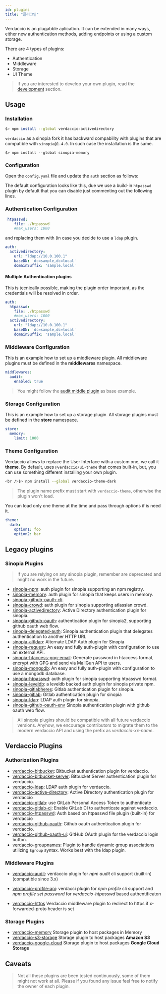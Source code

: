 ```yaml
---
id: plugins
title: "플러그인"
---
```


Verdaccio is an plugabble aplication. It can be extended in many ways, either new authentication methods, adding endpoints or using a custom storage.

There are 4 types of plugins:

* Authentication
* Middleware
* Storage
* UI Theme

> If you are interested to develop your own plugin, read the [development](dev-plugins.md) section.

## Usage

### Installation

```bash
$> npm install --global verdaccio-activedirectory
```

`verdaccio` as a sinopia fork it has backward compability with plugins that are compatible with `sinopia@1.4.0`. In such case the installation is the same.

    $> npm install --global sinopia-memory
    

### Configuration

Open the `config.yaml` file and update the `auth` section as follows:

The default configuration looks like this, due we use a build-in `htpasswd` plugin by default that you can disable just commenting out the following lines.

### Authentication Configuration

```yaml
 htpasswd:
    file: ./htpasswd
    #max_users: 1000
```

and replacing them with (in case you decide to use a `ldap` plugin.

```yaml
auth:
  activedirectory:
    url: "ldap://10.0.100.1"
    baseDN: 'dc=sample,dc=local'
    domainSuffix: 'sample.local'
```

#### Multiple Authentication plugins

This is tecnically possible, making the plugin order important, as the credentials will be resolved in order.

```yaml
auth:
  htpasswd:
    file: ./htpasswd
    #max_users: 1000
  activedirectory:
    url: "ldap://10.0.100.1"
    baseDN: 'dc=sample,dc=local'
    domainSuffix: 'sample.local'
```

### Middleware Configuration

This is an example how to set up a middleware plugin. All middleware plugins must be defined in the **middlewares** namespace.

```yaml
middlewares:
  audit:
    enabled: true
```

> You might follow the [audit middle plugin](https://github.com/verdaccio/verdaccio-audit) as base example.

### Storage Configuration

This is an example how to set up a storage plugin. All storage plugins must be defined in the **store** namespace.

```yaml
store:
  memory:
    limit: 1000
```

### Theme Configuration

Verdaccio allows to replace the User Interface with a custom one, we call it **theme**. By default, uses `@verdaccio/ui-theme` that comes built-in, but, you can use something different installing your own plugin.

```bash
<br />$> npm install --global verdaccio-theme-dark

```

> The plugin name prefix must start with `verdaccio-theme`, otherwise the plugin won't load.

You can load only one theme at the time and pass through options if is need it.

```yaml
theme:
  dark:
    option1: foo
    option2: bar
```

## Legacy plugins

### Sinopia Plugins

> If you are relying on any sinopia plugin, remember are deprecated and might no work in the future.

* [sinopia-npm](https://www.npmjs.com/package/sinopia-npm): auth plugin for sinopia supporting an npm registry.
* [sinopia-memory](https://www.npmjs.com/package/sinopia-memory): auth plugin for sinopia that keeps users in memory.
* [sinopia-github-oauth-cli](https://www.npmjs.com/package/sinopia-github-oauth-cli).
* [sinopia-crowd](https://www.npmjs.com/package/sinopia-crowd): auth plugin for sinopia supporting atlassian crowd.
* [sinopia-activedirectory](https://www.npmjs.com/package/sinopia-activedirectory): Active Directory authentication plugin for sinopia.
* [sinopia-github-oauth](https://www.npmjs.com/package/sinopia-github-oauth): authentication plugin for sinopia2, supporting github oauth web flow.
* [sinopia-delegated-auth](https://www.npmjs.com/package/sinopia-delegated-auth): Sinopia authentication plugin that delegates authentication to another HTTP URL
* [sinopia-altldap](https://www.npmjs.com/package/sinopia-altldap): Alternate LDAP Auth plugin for Sinopia
* [sinopia-request](https://www.npmjs.com/package/sinopia-request): An easy and fully auth-plugin with configuration to use an external API.
* [sinopia-htaccess-gpg-email](https://www.npmjs.com/package/sinopia-htaccess-gpg-email): Generate password in htaccess format, encrypt with GPG and send via MailGun API to users.
* [sinopia-mongodb](https://www.npmjs.com/package/sinopia-mongodb): An easy and fully auth-plugin with configuration to use a mongodb database.
* [sinopia-htpasswd](https://www.npmjs.com/package/sinopia-htpasswd): auth plugin for sinopia supporting htpasswd format.
* [sinopia-leveldb](https://www.npmjs.com/package/sinopia-leveldb): a leveldb backed auth plugin for sinopia private npm.
* [sinopia-gitlabheres](https://www.npmjs.com/package/sinopia-gitlabheres): Gitlab authentication plugin for sinopia.
* [sinopia-gitlab](https://www.npmjs.com/package/sinopia-gitlab): Gitlab authentication plugin for sinopia
* [sinopia-ldap](https://www.npmjs.com/package/sinopia-ldap): LDAP auth plugin for sinopia.
* [sinopia-github-oauth-env](https://www.npmjs.com/package/sinopia-github-oauth-env) Sinopia authentication plugin with github oauth web flow.

> All sinopia plugins should be compatible with all future verdaccio versions. Anyhow, we encourage contributors to migrate them to the modern verdaccio API and using the prefix as *verdaccio-xx-name*.

## Verdaccio Plugins

### Authorization Plugins

* [verdaccio-bitbucket](https://github.com/idangozlan/verdaccio-bitbucket): Bitbucket authentication plugin for verdaccio.
* [verdaccio-bitbucket-server](https://github.com/oeph/verdaccio-bitbucket-server): Bitbucket Server authentication plugin for verdaccio.
* [verdaccio-ldap](https://www.npmjs.com/package/verdaccio-ldap): LDAP auth plugin for verdaccio.
* [verdaccio-active-directory](https://github.com/nowhammies/verdaccio-activedirectory): Active Directory authentication plugin for verdaccio
* [verdaccio-gitlab](https://github.com/bufferoverflow/verdaccio-gitlab): use GitLab Personal Access Token to authenticate
* [verdaccio-gitlab-ci](https://github.com/lab360-ch/verdaccio-gitlab-ci): Enable GitLab CI to authenticate against verdaccio.
* [verdaccio-htpasswd](https://github.com/verdaccio/verdaccio-htpasswd): Auth based on htpasswd file plugin (built-in) for verdaccio
* [verdaccio-github-oauth](https://github.com/aroundus-inc/verdaccio-github-oauth): Github oauth authentication plugin for verdaccio.
* [verdaccio-github-oauth-ui](https://github.com/n4bb12/verdaccio-github-oauth-ui): GitHub OAuth plugin for the verdaccio login button.
* [verdaccio-groupnames](https://github.com/deinstapel/verdaccio-groupnames): Plugin to handle dynamic group associations utilizing `$group` syntax. Works best with the ldap plugin.

### Middleware Plugins

* [verdaccio-audit](https://github.com/verdaccio/verdaccio-audit): verdaccio plugin for *npm audit* cli support (built-in) (compatible since 3.x)

* [verdaccio-profile-api](https://github.com/ahoracek/verdaccio-profile-api): verdacci plugin for *npm profile* cli support and *npm profile set password* for *verdaccio-htpasswd* based authentificaton

* [verdaccio-https](https://github.com/honzahommer/verdaccio-https) Verdaccio middleware plugin to redirect to https if x-forwarded-proto header is set

### Storage Plugins

* [verdaccio-memory](https://github.com/verdaccio/verdaccio-memory) Storage plugin to host packages in Memory
* [verdaccio-s3-storage](https://github.com/remitly/verdaccio-s3-storage) Storage plugin to host packages **Amazon S3**
* [verdaccio-google-cloud](https://github.com/verdaccio/verdaccio-google-cloud) Storage plugin to host packages **Google Cloud Storage**

## Caveats

> Not all these plugins are been tested continuously, some of them might not work at all. Please if you found any issue feel free to notify the owner of each plugin.
